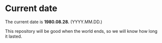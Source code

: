 # Current date

The current date is **1980.08.28.** (YYYY.MM.DD.)

This repository will be good when the world ends, so we will know how long it lasted.